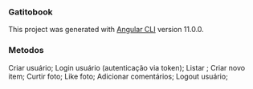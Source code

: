 ### Gatitobook

This project was generated with [Angular CLI](https://github.com/angular/angular-cli) version 11.0.0.

### Metodos

Criar usuário;
Login usuário (autenticação via token);
Listar ;
Criar novo item;
Curtir foto;
Like foto;
Adicionar comentários;
Logout usuário;
